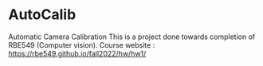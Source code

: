 # AutoCalib
Automatic Camera Calibration
This is a project done towards completion of RBE549 (Computer vision). 
Course website : https://rbe549.github.io/fall2022/hw/hw1/
